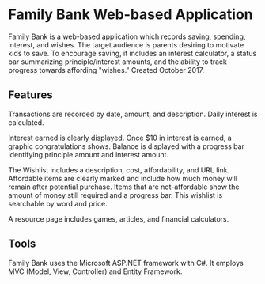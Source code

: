 # Family Bank Web-based Application 

Family Bank is a web-based application which records saving, spending, interest, and wishes. The target audience is parents desiring to motivate kids to save. To encourage saving, it includes an interest calculator, a status bar summarizing principle/interest amounts, and the ability to track progress towards affording "wishes." Created October 2017. 


Features
--------------------
Transactions are recorded by date, amount, and description. Daily interest is calculated. 

Interest earned is clearly displayed. Once $10 in interest is earned, a graphic congratulations shows. Balance is displayed with a progress bar identifying principle amount and interest amount. 

The Wishlist includes a description, cost, affordability, and URL link. Affordable items are clearly marked and include how much money will remain after potential purchase. Items that are not-affordable show the amount of money still required and a progress bar. This wishlist is searchable by word and price.

A resource page includes games, articles, and financial calculators.


Tools
--------------------
Family Bank uses the Microsoft ASP.NET framework with C#. It employs MVC (Model, View, Controller) and Entity Framework.